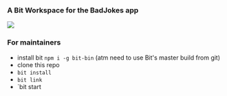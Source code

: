### A Bit Workspace for the BadJokes app

![](https://user-images.githubusercontent.com/49904302/82163669-545b6600-98b5-11ea-91ac-b63534416605.png)

### For maintainers

- install bit `npm i -g bit-bin` (atm need to use Bit's master build from git)
- clone this repo
- `bit install`
- `bit link`
- `bit start

